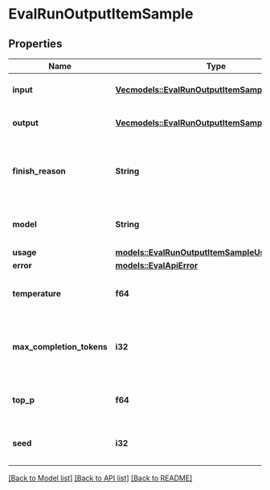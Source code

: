 # EvalRunOutputItemSample

## Properties

Name | Type | Description | Notes
------------ | ------------- | ------------- | -------------
**input** | [**Vec<models::EvalRunOutputItemSampleInputInner>**](EvalRunOutputItem_sample_input_inner.md) | An array of input messages. | 
**output** | [**Vec<models::EvalRunOutputItemSampleOutputInner>**](EvalRunOutputItem_sample_output_inner.md) | An array of output messages. | 
**finish_reason** | **String** | The reason why the sample generation was finished. | 
**model** | **String** | The model used for generating the sample. | 
**usage** | [**models::EvalRunOutputItemSampleUsage**](EvalRunOutputItem_sample_usage.md) |  | 
**error** | [**models::EvalApiError**](EvalApiError.md) |  | 
**temperature** | **f64** | The sampling temperature used. | 
**max_completion_tokens** | **i32** | The maximum number of tokens allowed for completion. | 
**top_p** | **f64** | The top_p value used for sampling. | 
**seed** | **i32** | The seed used for generating the sample. | 

[[Back to Model list]](../README.md#documentation-for-models) [[Back to API list]](../README.md#documentation-for-api-endpoints) [[Back to README]](../README.md)


